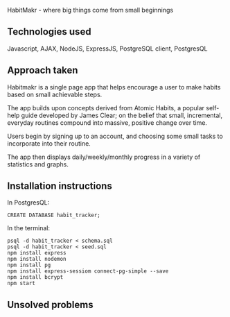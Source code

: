 HabitMakr - where big things come from small beginnings


## Technologies used
Javascript, AJAX, NodeJS, ExpressJS, PostgreSQL client, PostgresQL

## Approach taken
Habitmakr is a single page app that helps encourage a user to make habits based on small achievable steps. 

The app builds upon concepts derived from Atomic Habits, a popular self-help guide developed by James Clear; on the belief that small, incremental, everyday routines compound into massive, positive change over time.

Users begin by signing up to an account, and choosing some small tasks to incorporate into their routine. 

The app then displays daily/weekly/monthly progress in a variety of statistics and graphs. 

## Installation instructions

In PostgresQL: 

    CREATE DATABASE habit_tracker;

  

In the terminal:


    psql -d habit_tracker < schema.sql
    psql -d habit_tracker < seed.sql
    npm install express
    npm install nodemon
    npm install pg 
    npm install express-sessiom connect-pg-simple --save
    npm install bcrypt
    npm start

## Unsolved problems

